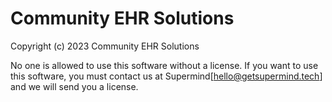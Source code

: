 # Community EHR Solutions

Copyright (c) 2023 Community EHR Solutions

No one is allowed to use this software without a license. If you want to use this software, you must contact us at Supermind[hello@getsupermind.tech] and we will send you a license.
